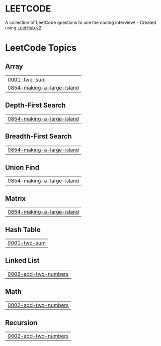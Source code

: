 # LEETCODE
A collection of LeetCode questions to ace the coding interview! - Created using [LeetHub v2](https://github.com/arunbhardwaj/LeetHub-2.0)

<!---LeetCode Topics Start-->
# LeetCode Topics
## Array
|  |
| ------- |
| [0001-two-sum](https://github.com/Sravanseema/LEETCODE/tree/master/0001-two-sum) |
| [0854-making-a-large-island](https://github.com/Sravanseema/LEETCODE/tree/master/0854-making-a-large-island) |
## Depth-First Search
|  |
| ------- |
| [0854-making-a-large-island](https://github.com/Sravanseema/LEETCODE/tree/master/0854-making-a-large-island) |
## Breadth-First Search
|  |
| ------- |
| [0854-making-a-large-island](https://github.com/Sravanseema/LEETCODE/tree/master/0854-making-a-large-island) |
## Union Find
|  |
| ------- |
| [0854-making-a-large-island](https://github.com/Sravanseema/LEETCODE/tree/master/0854-making-a-large-island) |
## Matrix
|  |
| ------- |
| [0854-making-a-large-island](https://github.com/Sravanseema/LEETCODE/tree/master/0854-making-a-large-island) |
## Hash Table
|  |
| ------- |
| [0001-two-sum](https://github.com/Sravanseema/LEETCODE/tree/master/0001-two-sum) |
## Linked List
|  |
| ------- |
| [0002-add-two-numbers](https://github.com/Sravanseema/LEETCODE/tree/master/0002-add-two-numbers) |
## Math
|  |
| ------- |
| [0002-add-two-numbers](https://github.com/Sravanseema/LEETCODE/tree/master/0002-add-two-numbers) |
## Recursion
|  |
| ------- |
| [0002-add-two-numbers](https://github.com/Sravanseema/LEETCODE/tree/master/0002-add-two-numbers) |
<!---LeetCode Topics End-->